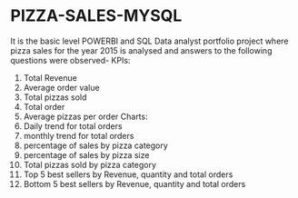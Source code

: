 # PIZZA-SALES-MYSQL 
It is the basic level POWERBI and SQL Data analyst portfolio project where pizza sales for the year 2015 is analysed and answers to the following questions were observed-
KPIs:
1. Total Revenue
2. Average order value
3. Total pizzas sold
4. Total order
5. Average pizzas per order
Charts:
1. Daily trend for total orders
2. monthly trend for total orders
3. percentage of sales by pizza category
4. percentage of sales by pizza size
5. Total pizzas sold by pizza category
6. Top 5 best sellers by Revenue, quantity and total orders
7. Bottom 5 best sellers by Revenue, quantity and total orders
